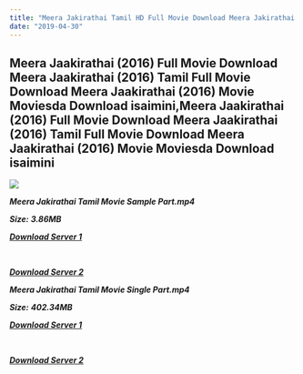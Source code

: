 ```yaml
---
title: "Meera Jakirathai Tamil HD Full Movie Download Meera Jakirathai Tamil HD Movie Download"
date: "2019-04-30"
---
```


## Meera Jaakirathai (2016) Full Movie Download Meera Jaakirathai (2016) Tamil Full Movie Download Meera Jaakirathai (2016) Movie Moviesda Download isaimini,Meera Jaakirathai (2016) Full Movie Download Meera Jaakirathai (2016) Tamil Full Movie Download Meera Jaakirathai (2016) Movie Moviesda Download isaimini

![](https://images.moviebuff.com/f1f222af-67b5-4cd7-84d4-22301bb52465?w=1000)

**_Meera Jakirathai Tamil Movie Sample Part.mp4_**

**_Size:_**  **_3.86MB_**

**_[Download Server 1](http://s20.uptofiles.net//files/Tamil{1d8d357801e2f4b6710faa3d835097c5c618a0f0fcded2c527300dcab25e4b83}202016{1d8d357801e2f4b6710faa3d835097c5c618a0f0fcded2c527300dcab25e4b83}20Movies/Meera{1d8d357801e2f4b6710faa3d835097c5c618a0f0fcded2c527300dcab25e4b83}20Jaakirathai{1d8d357801e2f4b6710faa3d835097c5c618a0f0fcded2c527300dcab25e4b83}20(2016)/Meera{1d8d357801e2f4b6710faa3d835097c5c618a0f0fcded2c527300dcab25e4b83}20Jaakirathai{1d8d357801e2f4b6710faa3d835097c5c618a0f0fcded2c527300dcab25e4b83}20(640x360)/Meera{1d8d357801e2f4b6710faa3d835097c5c618a0f0fcded2c527300dcab25e4b83}20Jaakirathai{1d8d357801e2f4b6710faa3d835097c5c618a0f0fcded2c527300dcab25e4b83}20HD{1d8d357801e2f4b6710faa3d835097c5c618a0f0fcded2c527300dcab25e4b83}20Sample.mp4)_**

**_[  
](http://s20.uptofiles.net//files/Tamil{1d8d357801e2f4b6710faa3d835097c5c618a0f0fcded2c527300dcab25e4b83}202016{1d8d357801e2f4b6710faa3d835097c5c618a0f0fcded2c527300dcab25e4b83}20Movies/Meera{1d8d357801e2f4b6710faa3d835097c5c618a0f0fcded2c527300dcab25e4b83}20Jaakirathai{1d8d357801e2f4b6710faa3d835097c5c618a0f0fcded2c527300dcab25e4b83}20(2016)/Meera{1d8d357801e2f4b6710faa3d835097c5c618a0f0fcded2c527300dcab25e4b83}20Jaakirathai{1d8d357801e2f4b6710faa3d835097c5c618a0f0fcded2c527300dcab25e4b83}20(640x360)/Meera{1d8d357801e2f4b6710faa3d835097c5c618a0f0fcded2c527300dcab25e4b83}20Jaakirathai{1d8d357801e2f4b6710faa3d835097c5c618a0f0fcded2c527300dcab25e4b83}20HD{1d8d357801e2f4b6710faa3d835097c5c618a0f0fcded2c527300dcab25e4b83}20Sample.mp4)_**

**_[Download Server 2](http://s20.uptofiles.net//files/Tamil{1d8d357801e2f4b6710faa3d835097c5c618a0f0fcded2c527300dcab25e4b83}202016{1d8d357801e2f4b6710faa3d835097c5c618a0f0fcded2c527300dcab25e4b83}20Movies/Meera{1d8d357801e2f4b6710faa3d835097c5c618a0f0fcded2c527300dcab25e4b83}20Jaakirathai{1d8d357801e2f4b6710faa3d835097c5c618a0f0fcded2c527300dcab25e4b83}20(2016)/Meera{1d8d357801e2f4b6710faa3d835097c5c618a0f0fcded2c527300dcab25e4b83}20Jaakirathai{1d8d357801e2f4b6710faa3d835097c5c618a0f0fcded2c527300dcab25e4b83}20(640x360)/Meera{1d8d357801e2f4b6710faa3d835097c5c618a0f0fcded2c527300dcab25e4b83}20Jaakirathai{1d8d357801e2f4b6710faa3d835097c5c618a0f0fcded2c527300dcab25e4b83}20HD{1d8d357801e2f4b6710faa3d835097c5c618a0f0fcded2c527300dcab25e4b83}20Sample.mp4)_**

**_Meera Jakirathai Tamil Movie Single Part.mp4_**

**_Size:_** **_402.34MB_**  

**_[Download Server 1](http://s20.uptofiles.net//files/Tamil{1d8d357801e2f4b6710faa3d835097c5c618a0f0fcded2c527300dcab25e4b83}202016{1d8d357801e2f4b6710faa3d835097c5c618a0f0fcded2c527300dcab25e4b83}20Movies/Meera{1d8d357801e2f4b6710faa3d835097c5c618a0f0fcded2c527300dcab25e4b83}20Jaakirathai{1d8d357801e2f4b6710faa3d835097c5c618a0f0fcded2c527300dcab25e4b83}20(2016)/Meera{1d8d357801e2f4b6710faa3d835097c5c618a0f0fcded2c527300dcab25e4b83}20Jaakirathai{1d8d357801e2f4b6710faa3d835097c5c618a0f0fcded2c527300dcab25e4b83}20(640x360)/Meera{1d8d357801e2f4b6710faa3d835097c5c618a0f0fcded2c527300dcab25e4b83}20Jaakirathai{1d8d357801e2f4b6710faa3d835097c5c618a0f0fcded2c527300dcab25e4b83}20HD.mp4)_**

**_[  
](http://s20.uptofiles.net//files/Tamil{1d8d357801e2f4b6710faa3d835097c5c618a0f0fcded2c527300dcab25e4b83}202016{1d8d357801e2f4b6710faa3d835097c5c618a0f0fcded2c527300dcab25e4b83}20Movies/Meera{1d8d357801e2f4b6710faa3d835097c5c618a0f0fcded2c527300dcab25e4b83}20Jaakirathai{1d8d357801e2f4b6710faa3d835097c5c618a0f0fcded2c527300dcab25e4b83}20(2016)/Meera{1d8d357801e2f4b6710faa3d835097c5c618a0f0fcded2c527300dcab25e4b83}20Jaakirathai{1d8d357801e2f4b6710faa3d835097c5c618a0f0fcded2c527300dcab25e4b83}20(640x360)/Meera{1d8d357801e2f4b6710faa3d835097c5c618a0f0fcded2c527300dcab25e4b83}20Jaakirathai{1d8d357801e2f4b6710faa3d835097c5c618a0f0fcded2c527300dcab25e4b83}20HD.mp4)_**

**_[Download Server 2](http://s20.uptofiles.net//files/Tamil{1d8d357801e2f4b6710faa3d835097c5c618a0f0fcded2c527300dcab25e4b83}202016{1d8d357801e2f4b6710faa3d835097c5c618a0f0fcded2c527300dcab25e4b83}20Movies/Meera{1d8d357801e2f4b6710faa3d835097c5c618a0f0fcded2c527300dcab25e4b83}20Jaakirathai{1d8d357801e2f4b6710faa3d835097c5c618a0f0fcded2c527300dcab25e4b83}20(2016)/Meera{1d8d357801e2f4b6710faa3d835097c5c618a0f0fcded2c527300dcab25e4b83}20Jaakirathai{1d8d357801e2f4b6710faa3d835097c5c618a0f0fcded2c527300dcab25e4b83}20(640x360)/Meera{1d8d357801e2f4b6710faa3d835097c5c618a0f0fcded2c527300dcab25e4b83}20Jaakirathai{1d8d357801e2f4b6710faa3d835097c5c618a0f0fcded2c527300dcab25e4b83}20HD.mp4)_**

